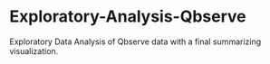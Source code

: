 # Exploratory-Analysis-Qbserve
Exploratory Data Analysis of Qbserve data with a final summarizing visualization.
